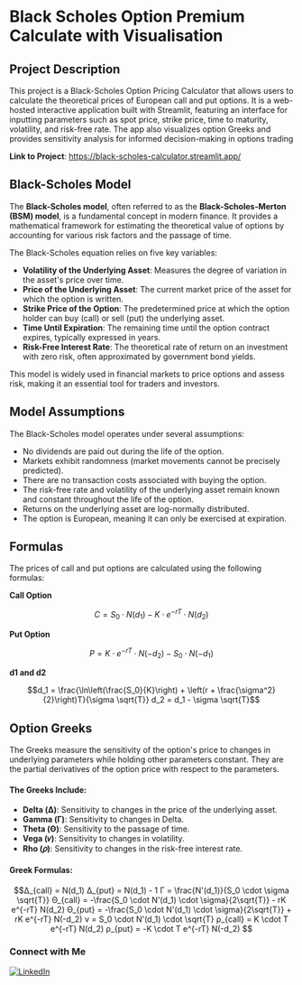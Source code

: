 
# Black Scholes Option Premium Calculate with Visualisation

## Project Description
This project is a Black-Scholes Option Pricing Calculator that allows users to calculate the theoretical prices of European call and put options. It is a web-hosted interactive application built with Streamlit, featuring an interface for inputting parameters such as spot price, strike price, time to maturity, volatility, and risk-free rate. The app also visualizes option Greeks and provides sensitivity analysis for informed decision-making in options trading

**Link to Project**: https://black-scholes-calculator.streamlit.app/

## Black-Scholes Model

The **Black-Scholes model**, often referred to as the **Black-Scholes-Merton (BSM) model**, is a fundamental concept in modern finance. It provides a mathematical framework for estimating the theoretical value of options by accounting for various risk factors and the passage of time.

The Black-Scholes equation relies on five key variables:

- **Volatility of the Underlying Asset**: Measures the degree of variation in the asset's price over time.
- **Price of the Underlying Asset**: The current market price of the asset for which the option is written.
- **Strike Price of the Option**: The predetermined price at which the option holder can buy (call) or sell (put) the underlying asset.
- **Time Until Expiration**: The remaining time until the option contract expires, typically expressed in years.
- **Risk-Free Interest Rate**: The theoretical rate of return on an investment with zero risk, often approximated by government bond yields.

This model is widely used in financial markets to price options and assess risk, making it an essential tool for traders and investors.

## Model Assumptions

The Black-Scholes model operates under several assumptions:

- No dividends are paid out during the life of the option.
- Markets exhibit randomness (market movements cannot be precisely predicted).
- There are no transaction costs associated with buying the option.
- The risk-free rate and volatility of the underlying asset remain known and constant throughout the life of the option.
- Returns on the underlying asset are log-normally distributed.
- The option is European, meaning it can only be exercised at expiration.

## Formulas
The prices of call and put options are calculated using the following formulas:

**Call Option**
```math
C = S_0 \cdot N(d_1) - K \cdot e^{-rT} \cdot N(d_2)
```
**Put Option**
```math
P = K \cdot e^{-rT} \cdot N(-d_2) - S_0 \cdot N(-d_1)

```
**d1 and d2**
```math
d_1 = \frac{\ln\left(\frac{S_0}{K}\right) + \left(r + \frac{\sigma^2}{2}\right)T}{\sigma \sqrt{T}}

d_2 = d_1 - \sigma \sqrt{T}
```

## Option Greeks
The Greeks measure the sensitivity of the option's price to changes in underlying parameters while holding other parameters constant. They are the partial derivatives of the option price with respect to the parameters.

#### The Greeks Include:
- **Delta (Δ)**: Sensitivity to changes in the price of the underlying asset.
- **Gamma (Γ)**: Sensitivity to changes in Delta.
- **Theta (Θ)**: Sensitivity to the passage of time.
- **Vega (𝜈)**: Sensitivity to changes in volatility.
- **Rho (𝜌)**: Sensitivity to changes in the risk-free interest rate.

#### Greek Formulas:
```math
Δ_{call} = N(d_1) 

Δ_{put} = N(d_1) - 1 

Γ = \frac{N'(d_1)}{S_0 \cdot \sigma \sqrt{T}} 

Θ_{call} = -\frac{S_0 \cdot N'(d_1) \cdot \sigma}{2\sqrt{T}} - rK e^{-rT} N(d_2) 

Θ_{put} = -\frac{S_0 \cdot N'(d_1) \cdot \sigma}{2\sqrt{T}} + rK e^{-rT} N(-d_2) 

ν = S_0 \cdot N'(d_1) \cdot \sqrt{T} 

ρ_{call} = K \cdot T e^{-rT} N(d_2) 

ρ_{put} = -K \cdot T e^{-rT} N(-d_2) 
```

### Connect with Me

[![LinkedIn](https://img.shields.io/badge/LinkedIn-Connect%20with%20Me-blue?style=for-the-badge&logo=linkedin)](https://www.linkedin.com/in/yashkhaitan/)
